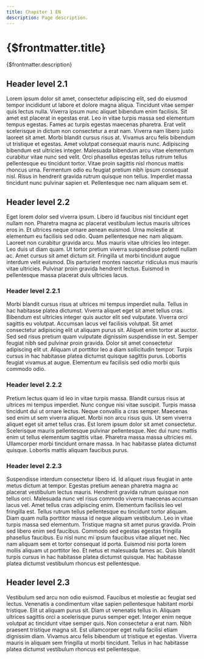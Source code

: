 ```yaml
---
title: Chapiter 1 EN
description: Page description.
---
```


# {$frontmatter.title}

{$frontmatter.description}

## Header level 2.1

Lorem ipsum dolor sit amet, consectetur adipiscing elit, sed do eiusmod tempor incididunt ut labore et dolore magna aliqua. Tincidunt vitae semper quis lectus nulla. Viverra ipsum nunc aliquet bibendum enim facilisis. Sit amet est placerat in egestas erat. Leo in vitae turpis massa sed elementum tempus egestas. Fames ac turpis egestas maecenas pharetra. Erat velit scelerisque in dictum non consectetur a erat nam. Viverra nam libero justo laoreet sit amet. Morbi blandit cursus risus at. Vivamus arcu felis bibendum ut tristique et egestas. Amet volutpat consequat mauris nunc. Adipiscing bibendum est ultricies integer. Malesuada bibendum arcu vitae elementum curabitur vitae nunc sed velit. Orci phasellus egestas tellus rutrum tellus pellentesque eu tincidunt tortor. Vitae proin sagittis nisl rhoncus mattis rhoncus urna. Fermentum odio eu feugiat pretium nibh ipsum consequat nisl. Risus in hendrerit gravida rutrum quisque non tellus. Imperdiet massa tincidunt nunc pulvinar sapien et. Pellentesque nec nam aliquam sem et.

## Header level 2.2

Eget lorem dolor sed viverra ipsum. Libero id faucibus nisl tincidunt eget nullam non. Pharetra magna ac placerat vestibulum lectus mauris ultrices eros in. Et ultrices neque ornare aenean euismod. Urna molestie at elementum eu facilisis sed odio. Quam pellentesque nec nam aliquam. Laoreet non curabitur gravida arcu. Mus mauris vitae ultricies leo integer. Leo duis ut diam quam. Ut tortor pretium viverra suspendisse potenti nullam ac. Amet cursus sit amet dictum sit. Fringilla ut morbi tincidunt augue interdum velit euismod. Dis parturient montes nascetur ridiculus mus mauris vitae ultricies. Pulvinar proin gravida hendrerit lectus. Euismod in pellentesque massa placerat duis ultricies lacus.

### Header level 2.2.1

Morbi blandit cursus risus at ultrices mi tempus imperdiet nulla. Tellus in hac habitasse platea dictumst. Viverra aliquet eget sit amet tellus cras. Bibendum est ultricies integer quis auctor elit sed vulputate. Viverra orci sagittis eu volutpat. Accumsan lacus vel facilisis volutpat. Sit amet consectetur adipiscing elit ut aliquam purus sit. Aliquet enim tortor at auctor. Sed sed risus pretium quam vulputate dignissim suspendisse in est. Semper feugiat nibh sed pulvinar proin gravida. Dolor sit amet consectetur adipiscing elit ut. Aliquam ut porttitor leo a diam sollicitudin tempor. Turpis cursus in hac habitasse platea dictumst quisque sagittis purus. Lobortis feugiat vivamus at augue. Elementum eu facilisis sed odio morbi quis commodo odio.

### Header level 2.2.2

Pretium lectus quam id leo in vitae turpis massa. Blandit cursus risus at ultrices mi tempus imperdiet. Nunc congue nisi vitae suscipit. Turpis massa tincidunt dui ut ornare lectus. Neque convallis a cras semper. Maecenas sed enim ut sem viverra aliquet. Morbi non arcu risus quis. Ut sem viverra aliquet eget sit amet tellus cras. Est lorem ipsum dolor sit amet consectetur. Scelerisque mauris pellentesque pulvinar pellentesque. Nec dui nunc mattis enim ut tellus elementum sagittis vitae. Pharetra massa massa ultricies mi. Ullamcorper morbi tincidunt ornare massa. In hac habitasse platea dictumst quisque. Lobortis mattis aliquam faucibus purus.

### Header level 2.2.3

Suspendisse interdum consectetur libero id. Id aliquet risus feugiat in ante metus dictum at tempor. Egestas pretium aenean pharetra magna ac placerat vestibulum lectus mauris. Hendrerit gravida rutrum quisque non tellus orci. Malesuada nunc vel risus commodo viverra maecenas accumsan lacus vel. Amet tellus cras adipiscing enim. Elementum facilisis leo vel fringilla est. Tellus rutrum tellus pellentesque eu tincidunt tortor aliquam. Diam quam nulla porttitor massa id neque aliquam vestibulum. Leo in vitae turpis massa sed elementum. Tristique magna sit amet purus gravida. Proin sed libero enim sed faucibus. Commodo sed egestas egestas fringilla phasellus faucibus. Eu nisl nunc mi ipsum faucibus vitae aliquet nec. Nec nam aliquam sem et tortor consequat id porta. Euismod nisi porta lorem mollis aliquam ut porttitor leo. Et netus et malesuada fames ac. Quis blandit turpis cursus in hac habitasse platea dictumst quisque. Hac habitasse platea dictumst vestibulum rhoncus est pellentesque.

## Header level 2.3

Vestibulum sed arcu non odio euismod. Faucibus et molestie ac feugiat sed lectus. Venenatis a condimentum vitae sapien pellentesque habitant morbi tristique. Elit ut aliquam purus sit. Diam ut venenatis tellus in. Aliquam ultrices sagittis orci a scelerisque purus semper eget. Integer enim neque volutpat ac tincidunt vitae semper quis. Non consectetur a erat nam. Nibh praesent tristique magna sit. Est ullamcorper eget nulla facilisi etiam dignissim diam. Vivamus arcu felis bibendum ut tristique et egestas. Viverra mauris in aliquam sem fringilla ut morbi tincidunt. Tellus in hac habitasse platea dictumst vestibulum rhoncus est pellentesque.
